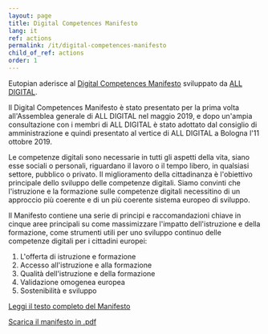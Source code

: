 ```yaml
---
layout: page
title: Digital Competences Manifesto
lang: it
ref: actions
permalink: /it/digital-competences-manifesto
child_of_ref: actions
order: 1
---
```


Eutopian aderisce al [Digital Competences Manifesto](https://all-digital.org/manifesto/) sviluppato da [ALL DIGITAL](https://all-digital.org/).

Il Digital Competences Manifesto è stato presentato per la prima volta all'Assemblea generale di ALL DIGITAL nel maggio 2019, e dopo un'ampia consultazione con i membri di ALL DIGITAL è stato adottato dal consiglio di amministrazione e quindi presentato al vertice di ALL DIGITAL a Bologna l'11 ottobre 2019.

Le competenze digitali sono necessarie in tutti gli aspetti della vita, siano esse sociali o personali, riguardano il lavoro o il tempo libero, in qualsiasi settore, pubblico o privato. Il miglioramento della cittadinanza è l'obiettivo principale dello sviluppo delle competenze digitali. Siamo convinti che l'istruzione e la formazione sulle competenze digitali necessitino di un approccio più coerente e di un più coerente sistema europeo di sviluppo.

Il Manifesto contiene una serie di principi e raccomandazioni chiave in cinque aree principali su come massimizzare l'impatto dell'istruzione e della formazione, come strumenti utili per uno sviluppo continuo delle competenze digitali per i cittadini europei:

1. L'offerta di istruzione e formazione
2. Accesso all'istruzione e alla formazione
3. Qualità dell'istruzione e della formazione
4. Validazione omogenea europea
5. Sostenibilità e sviluppo

[Leggi il testo completo del Manifesto](https://all-digital.org/digital-competences-manifesto/)

[Scarica il manifesto in .pdf](https://all-digital.org/wp-content/uploads/2019/11/Manifesto_online-viewing.pdf)
